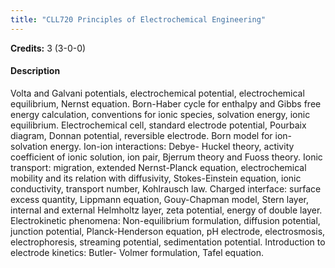 ```yaml
---
title: "CLL720 Principles of Electrochemical Engineering"
---
```

**Credits:** 3 (3-0-0)

#### Description
Volta and Galvani potentials, electrochemical potential, electrochemical equilibrium, Nernst equation. Born-Haber cycle for enthalpy and Gibbs free energy calculation, conventions for ionic species, solvation energy, ionic equilibrium. Electrochemical cell, standard electrode potential, Pourbaix diagram, Donnan potential, reversible electrode. Born model for ion-solvation energy. Ion-ion interactions: Debye- Huckel theory, activity coefficient of ionic solution, ion pair, Bjerrum theory and Fuoss theory. Ionic transport: migration, extended Nernst-Planck equation, electrochemical mobility and its relation with diffusivity, Stokes-Einstein equation, ionic conductivity, transport number, Kohlrausch law. Charged interface: surface excess quantity, Lippmann equation, Gouy-Chapman model, Stern layer, internal and external Helmholtz layer, zeta potential, energy of double layer. Electrokinetic phenomena: Non-equilibrium formulation, diffusion potential, junction potential, Planck-Henderson equation, pH electrode, electrosmosis, electrophoresis, streaming potential, sedimentation potential. Introduction to electrode kinetics: Butler- Volmer formulation, Tafel equation.